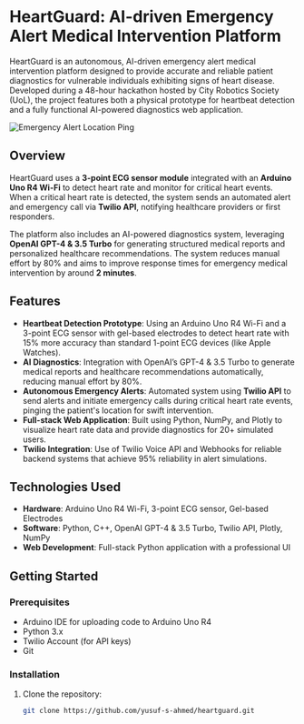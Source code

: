 # HeartGuard: AI-driven Emergency Alert Medical Intervention Platform

HeartGuard is an autonomous, AI-driven emergency alert medical intervention platform designed to provide accurate and reliable patient diagnostics for vulnerable individuals exhibiting signs of heart disease. Developed during a 48-hour hackathon hosted by City Robotics Society (UoL), the project features both a physical prototype for heartbeat detection and a fully functional AI-powered diagnostics web application.

![Emergency Alert Location Ping](image.jpeg)


## Overview

HeartGuard uses a **3-point ECG sensor module** integrated with an **Arduino Uno R4 Wi-Fi** to detect heart rate and monitor for critical heart events. When a critical heart rate is detected, the system sends an automated alert and emergency call via **Twilio API**, notifying healthcare providers or first responders.

The platform also includes an AI-powered diagnostics system, leveraging **OpenAI GPT-4 & 3.5 Turbo** for generating structured medical reports and personalized healthcare recommendations. The system reduces manual effort by 80% and aims to improve response times for emergency medical intervention by around **2 minutes**.

## Features

- **Heartbeat Detection Prototype**: Using an Arduino Uno R4 Wi-Fi and a 3-point ECG sensor with gel-based electrodes to detect heart rate with 15% more accuracy than standard 1-point ECG devices (like Apple Watches).
- **AI Diagnostics**: Integration with OpenAI’s GPT-4 & 3.5 Turbo to generate medical reports and healthcare recommendations automatically, reducing manual effort by 80%.
- **Autonomous Emergency Alerts**: Automated system using **Twilio API** to send alerts and initiate emergency calls during critical heart rate events, pinging the patient's location for swift intervention.
- **Full-stack Web Application**: Built using Python, NumPy, and Plotly to visualize heart rate data and provide diagnostics for 20+ simulated users.
- **Twilio Integration**: Use of Twilio Voice API and Webhooks for reliable backend systems that achieve 95% reliability in alert simulations.

## Technologies Used

- **Hardware**: Arduino Uno R4 Wi-Fi, 3-point ECG sensor, Gel-based Electrodes
- **Software**: Python, C++, OpenAI GPT-4 & 3.5 Turbo, Twilio API, Plotly, NumPy
- **Web Development**: Full-stack Python application with a professional UI

## Getting Started

### Prerequisites

- Arduino IDE for uploading code to Arduino Uno R4
- Python 3.x
- Twilio Account (for API keys)
- Git

### Installation

1. Clone the repository:
   ```bash
   git clone https://github.com/yusuf-s-ahmed/heartguard.git
